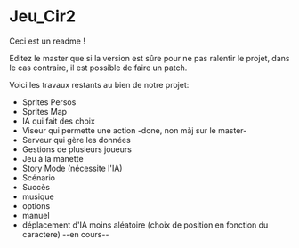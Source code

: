 # Jeu_Cir2
Ceci est un readme !

Editez le master que si la version est sûre pour ne pas ralentir le projet, dans le cas contraire, il est possible de faire un patch.

Voici les travaux restants au bien de notre projet:
- Sprites Persos
- Sprites Map
- IA qui fait des choix
- Viseur qui permette une action -done, non màj sur le master-
- Serveur qui gère les données
- Gestions de plusieurs joueurs
- Jeu à la manette
- Story Mode (nécessite l'IA)
- Scénario
- Succès
- musique
- options
- manuel
- déplacement d'IA moins aléatoire (choix de position en fonction du caractere) --en cours--
